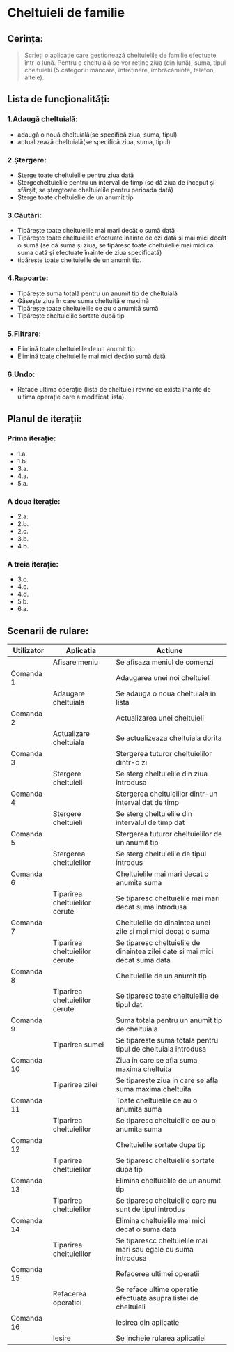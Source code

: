 # Cheltuieli de familie #

## Cerința:

> Scrieți o aplicație care gestionează cheltuielile de familie efectuate într-o lună. Pentru o cheltuială se vor reține ziua (din lună), suma, tipul cheltuielii (5 categorii: mâncare, întreținere, îmbrăcăminte, telefon, altele).

## Lista de funcționalități:

### 1.Adaugă cheltuială:

 - adaugă o nouă cheltuială(se specifică ziua, suma, tipul)
 - actualizează cheltuială(se specifică ziua, suma, tipul)

### 2.Ștergere:

 - Șterge toate cheltuielile pentru ziua dată
 - Ștergecheltuielile pentru un interval de timp (se dă ziua de început și sfârșit, se ștergtoate cheltuielile pentru perioada dată)
 - Șterge toate cheltuielile de un anumit tip

### 3.Căutări:

 - Tipărește toate cheltuielile mai mari decât o sumă dată
 - Tipărește toate cheltuielile efectuate înainte de ozi dată și mai mici decât o sumă (se dă suma și ziua, se tipăresc toate cheltuielile mai mici ca suma dată și efectuate înainte de ziua specificată)
 - tipărește toate cheltuielile de un anumit tip.

### 4.Rapoarte:

 - Tipărește suma totală pentru un anumit tip de cheltuială
 - Găsește ziua în care suma cheltuită e maximă
 - Tipărește toate cheltuielile ce au o anumită sumă
 - Tipărește cheltuielile sortate după tip

### 5.Filtrare:

 - Elimină toate cheltuielile de un anumit tip
 - Elimină toate cheltuielile mai mici decâto sumă dată

### 6.Undo:

 - Reface ultima operație (lista de cheltuieli revine ce exista înainte de ultima operație care a modificat lista).

## Planul de iterații:

### Prima iterație:

 - 1.a.
 - 1.b.
 - 3.a.
 - 4.a.
 - 5.a.

### A doua iterație:

 - 2.a.
 - 2.b.
 - 2.c.
 - 3.b.
 - 4.b.

### A treia iterație:

 - 3.c.
 - 4.c.
 - 4.d.
 - 5.b.
 - 6.a.

## Scenarii de rulare:

| Utilizator | Aplicatia | Actiune |
| --- | --- | --- |
|  | Afisare meniu | Se afisaza meniul de comenzi |
| Comanda 1 |  | Adaugarea unei noi cheltuieli |
|  | Adaugare cheltuiala | Se adauga o noua cheltuiala in lista |
| Comanda 2 |  | Actualizarea unei cheltuieli |
|  | Actualizare cheltuiala | Se actualizeaza cheltuiala dorita |
| Comanda 3 |  | Stergerea tuturor cheltuielilor dintr-o zi |
|  | Stergere cheltuieli| Se sterg cheltuielile din ziua introdusa |
| Comanda 4 |  | Stergerea cheltuielilor dintr-un interval dat de timp | 
|  | Stergere cheltuieli | Se sterg cheltuielile din intervalul de timp dat |
| Comanda 5 |  | Stergerea tuturor cheltuielilor de un anumit tip |
|  | Stergerea cheltuielilor | Se sterg cheltuielile de tipul introdus |
| Comanda 6 |  | Cheltuielile mai mari decat o anumita suma |
|  | Tiparirea cheltuielilor cerute | Se tiparesc cheltuielile mai mari decat suma introdusa |
| Comanda 7 |  | Cheltuielile de dinaintea unei zile si mai mici decat o suma |
|  | Tiparirea cheltuielilor cerute | Se tiparesc cheltuielile de dinaintea zilei date si mai mici decat suma data |
| Comanda 8 |  | Cheltuielile de un anumit tip |
|  | Tiparirea cheltuielilor cerute | Se tiparesc toate cheltuielile de tipul dat |
| Comanda 9 |  | Suma totala pentru un anumit tip de cheltuiala |
|  | Tiparirea sumei | Se tipareste suma totala pentru tipul de cheltuiala introdusa |
| Comanda 10 |  | Ziua in care se afla suma maxima cheltuita |
|  | Tiparirea zilei | Se tipareste ziua in care se afla suma maxima cheltuita |
| Comanda 11 |  | Toate cheltuielile ce au o anumita suma |
|  | Tiparirea cheltuielilor | Se tiparesc cheltuielile ce au o anumita suma |
| Comanda 12 |  | Cheltuielile sortate dupa tip |
|  | Tiparirea cheltuielilor | Se tiparesc cheltuielile sortate dupa tip |
| Comanda 13 |  | Elimina cheltuielile de un anumit tip |
|  | Tiparirea cheltuielilor | Se tiparesc cheltuielile care nu sunt de tipul introdus |
| Comanda 14 |  | Elimina cheltuielile mai mici decat o suma data |
|  | Tiparirea cheltuielilor | Se tiparescc cheltuielile mai mari sau egale cu suma introdusa |
| Comanda 15 |  | Refacerea ultimei operatii |
|  | Refacerea operatiei | Se reface ultime operatie efectuata asupra listei de cheltuieli |
| Comanda 16 |  | Iesirea din aplicatie |
|  | Iesire | Se incheie rularea aplicatiei |